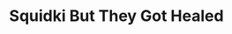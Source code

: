 ---
slug: squidki-but-they-got-healed
title: Squidki But They Got Healed
description: "Squidki But They Got Healed is an exciting online game. Play for free directly in your browser!"
icon: /images/new_mods/Sprunki But They Got Healed.png
url: https://wowtbc.net/sprunkin/sprunki-healed/index.html
previewImage: /images/new_mods/Sprunki But They Got Healed.png
type: new mods

# SEO配置
seo:
  title: "Squidki But They Got Healed - Play Free Online Game | Fun Browser Games"
  description: "Squidki But They Got Healed - Play this fun online game for free in your browser. No download required!"
  ogImage: "/images/new_mods/Sprunki But They Got Healed.png"
  keywords: "squidki-but-they-got-healed, online game, browser game, free game, new mods game, play online"

videoUrls:
  - https://www.youtube.com/embed/example1
  - https://www.youtube.com/embed/example2

whyPlay:
  title: "Why Play Squidki But They Got Healed?"
  items:
    - "Immersive Gameplay: Squidki But They Got Healed offers an engaging and immersive gaming experience that will keep you entertained for hours"
    - "Challenging Levels: Test your skills with increasingly difficult challenges and obstacles"
    - "Beautiful Graphics: Enjoy stunning visuals and smooth animations that bring the game world to life"
    - "Regular Updates: New content and features are added regularly to keep the game fresh and exciting"
    - "Free to Play: Experience all the fun without spending a penny"
    - "Community Features: Connect with other players, share strategies, and compete for high scores"
    - "Cross-Platform: Play on any device with a web browser, no downloads required"

features:
  title: "Key Features of Squidki But They Got Healed"
  image: "/images/new_mods/Sprunki But They Got Healed.png"
  items:
    - "Intuitive Controls: Easy to learn controls make Squidki But They Got Healed accessible for players of all skill levels"
    - "Multiple Game Modes: Enjoy various gameplay options that provide different challenges and experiences"
    - "Character Customization: Personalize your gaming experience with unique characters and items"
    - "Achievement System: Complete special tasks to earn rewards and recognition"
    - "Leaderboards: Compete with players worldwide and see who can achieve the highest scores"

characteristics:
  title: "Game Characteristics"
  image: "/images/new_mods/Sprunki But They Got Healed.png"
  items:
    - "Genre: New mods game with elements of strategy and skill"
    - "Difficulty: Suitable for both casual gamers and those seeking a challenge"
    - "Play Time: Quick sessions or extended gameplay, depending on your preference"
    - "Art Style: Vibrant and engaging visuals that enhance the gaming experience"
    - "Sound Design: Immersive audio that complements the gameplay perfectly"

info: "Squidki But They Got Healed is an exciting online game that offers players a unique and engaging gaming experience. With its intuitive controls, stunning visuals, and challenging gameplay, Squidki But They Got Healed provides hours of entertainment for players of all ages and skill levels. Whether you're looking for a quick gaming session during a break or an extended play session, Squidki But They Got Healed delivers an immersive experience that will keep you coming back for more. The game features multiple levels of increasing difficulty, ensuring that players are constantly challenged as they progress. With regular updates adding new content and features, Squidki But They Got Healed remains fresh and exciting, providing endless entertainment options for its growing community of players."

howToPlayIntro: "Welcome to Squidki But They Got Healed! This guide will walk you through the basics and help you master the game. Whether you're a beginner or looking to improve your skills, these tips and instructions will enhance your gaming experience."

howToPlaySteps:
  - title: "Getting Started"
    description: "Begin your Squidki But They Got Healed adventure by familiarizing yourself with the controls. Use your keyboard or mouse to navigate through the game interface. The tutorial will guide you through the basic mechanics and help you understand the objectives."
  - title: "Understanding the Objectives"
    description: "In Squidki But They Got Healed, your main goal is to progress through levels by completing specific objectives. Each level presents unique challenges that require different strategies and approaches."
  - title: "Mastering the Controls"
    description: "Practice using the controls to improve your precision and reaction time. Squidki But They Got Healed requires quick reflexes and strategic thinking to overcome obstacles and defeat opponents."
  - title: "Utilizing Power-ups"
    description: "Collect power-ups throughout the game to enhance your abilities and overcome difficult challenges. Each power-up offers unique advantages that can be crucial for success."
  - title: "Developing Strategies"
    description: "As you progress in Squidki But They Got Healed, develop effective strategies for different scenarios. Analyze patterns, anticipate challenges, and adapt your approach to maximize your performance."

faq:
  title: "Frequently Asked Questions about Squidki But They Got Healed"
  items:
    - question: "Is Squidki But They Got Healed free to play?"
      answer: "Yes, Squidki But They Got Healed is completely free to play directly in your web browser. No downloads or purchases are required to enjoy the full game experience."
    - question: "Can I play Squidki But They Got Healed on mobile devices?"
      answer: "Yes, Squidki But They Got Healed is optimized for both desktop and mobile play. You can enjoy the game on any device with a web browser and internet connection."
    - question: "Are there any in-game purchases?"
      answer: "While Squidki But They Got Healed is free to play, there may be optional in-game purchases available for cosmetic items or additional features that don't affect core gameplay."
    - question: "How often is Squidki But They Got Healed updated?"
      answer: "The developers regularly update Squidki But They Got Healed with new content, features, and improvements based on player feedback and game performance."
    - question: "Can I play Squidki But They Got Healed offline?"
      answer: "Currently, Squidki But They Got Healed requires an internet connection to play as it's a browser-based online game."
    - question: "Is Squidki But They Got Healed suitable for children?"
      answer: "Yes, Squidki But They Got Healed is designed to be family-friendly and suitable for players of all ages."
    - question: "How do I report bugs or issues?"
      answer: "If you encounter any problems while playing Squidki But They Got Healed, you can report them through the game's support page or contact the developers directly through their website."
    - question: "Still Have Questions?"
      answer: "If you have additional questions about Squidki But They Got Healed that aren't covered in this FAQ, please visit our support center or contact our customer service team for assistance."
---